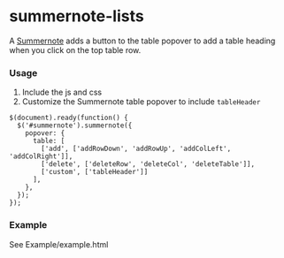 # summernote-lists
A [Summernote](http://summernote.org/) adds a button to the table popover to add a table heading when you click on the top table row.

### Usage

1. Include the js and css
2. Customize the Summernote table popover to include `tableHeader`
````
$(document).ready(function() {
  $('#summernote').summernote({
    popover: {
      table: [
        ['add', ['addRowDown', 'addRowUp', 'addColLeft', 'addColRight']],
        ['delete', ['deleteRow', 'deleteCol', 'deleteTable']],
        ['custom', ['tableHeader']]
      ],
    },
  });
});
````

### Example

See Example/example.html
